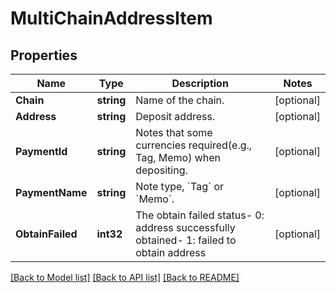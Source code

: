# MultiChainAddressItem

## Properties

Name | Type | Description | Notes
------------ | ------------- | ------------- | -------------
**Chain** | **string** | Name of the chain. | [optional] 
**Address** | **string** | Deposit address. | [optional] 
**PaymentId** | **string** | Notes that some currencies required(e.g., Tag, Memo) when depositing. | [optional] 
**PaymentName** | **string** | Note type, &#x60;Tag&#x60; or &#x60;Memo&#x60;. | [optional] 
**ObtainFailed** | **int32** | The obtain failed status- 0: address successfully obtained- 1: failed to obtain address | [optional] 

[[Back to Model list]](../README.md#documentation-for-models) [[Back to API list]](../README.md#documentation-for-api-endpoints) [[Back to README]](../README.md)


